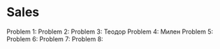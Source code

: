# Sales

Problem 1:
Problem 2: 
Problem 3: Теодор
Problem 4: Милен
Problem 5:
Problem 6:
Problem 7:
Problem 8: